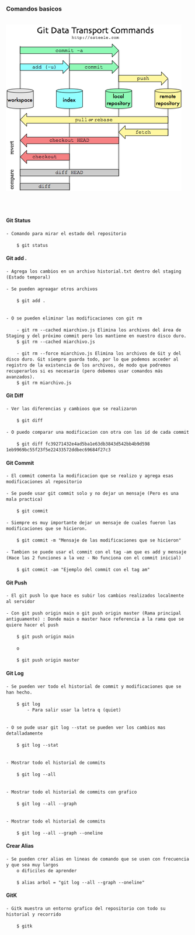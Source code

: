 
### Comandos basicos

<br>

<img src="../img/git-basic-01.png">

<br> <br>

#### Git Status

    - Comando para mirar el estado del repositorio

        $ git status


#### Git add .

    - Agrega los cambios en un archivo historial.txt dentro del staging (Estado temporal)

    - Se pueden agreagar otros archivos 

        $ git add .

    
    - O se pueden eliminar las modificaciones con git rm

        - git rm --cached miarchivo.js Elimina los archivos del área de Staging y del próximo commit pero los mantiene en nuestro disco duro.
        $ git rm --cached miarchivo.js

        - git rm --force miarchivo.js Elimina los archivos de Git y del disco duro. Git siempre guarda todo, por lo que podemos acceder al registro de la existencia de los archivos, de modo que podremos recuperarlos si es necesario (pero debemos usar comandos más avanzados).
        $ git rm miarchivo.js



#### Git Diff

    - Ver las diferencias y cambioos que se realizaron

        $ git diff

    - O puedo comparar una modificacion con otra con los id de cada commit

        $ git diff fc39271432e4ad5ba1e63db3843d542bb4b9d598 1eb9969bc55f23f5e22433572ddbec69684f27c3



#### Git Commit

    - El commit comenta la modificacion que se realizo y agrega esas modificaciones al repositorio 

    - Se puede usar git commit solo y no dejar un mensaje (Pero es una mala practica)

        $ git commit

    - Siempre es muy importante dejar un mensaje de cuales fueron las modificaciones que se hicieron. 
    
        $ git commit -m "Mensaje de las modificaciones que se hicieron"

    - Tambien se puede usar el commit con el tag -am que es add y mensaje (Hace las 2 funciones a la vez - No funciona con el commit inicial) 

        $ git commit -am "Ejemplo del commit con el tag am"


#### Git Push 

    - El git push lo que hace es subir los cambios realizados localmente al servidor

    - Con git push origin main o git push origin master (Rama principal antiguamente) : Donde main o master hace referencia a la rama que se quiere hacer el push 
        
        $ git push origin main

        o 

        $ git push origin master

    

#### Git Log

    - Se pueden ver todo el historial de commit y modificaciones que se han hecho.
    
        $ git log 
            - Para salir usar la letra q (quiet)

    
    - O se pude usar git log --stat se pueden ver los cambios mas detalladamente

        $ git log --stat


    - Mostrar todo el historial de commits

        $ git log --all


    - Mostrar todo el historial de commits con grafico

        $ git log --all --graph 


    - Mostrar todo el historial de commits

        $ git log --all --graph --oneline



#### Crear Alias

    - Se pueden crer alias en lineas de comando que se usen con frecuencia y que sea muy largos
        o dificiles de aprender

        $ alias arbol = "git log --all --graph --oneline"      


    
#### GitK

    - Gitk muestra un entorno grafico del repositorio con todo su historial y recorrido

        $ gitk




    
